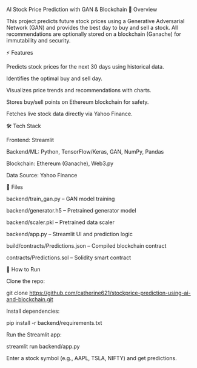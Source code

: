AI Stock Price Prediction with GAN & Blockchain
📌 Overview

This project predicts future stock prices using a Generative Adversarial Network (GAN) and provides the best day to buy and sell a stock. All recommendations are optionally stored on a blockchain (Ganache) for immutability and security.

⚡ Features

Predicts stock prices for the next 30 days using historical data.

Identifies the optimal buy and sell day.

Visualizes price trends and recommendations with charts.

Stores buy/sell points on Ethereum blockchain for safety.

Fetches live stock data directly via Yahoo Finance.

🛠 Tech Stack

Frontend: Streamlit

Backend/ML: Python, TensorFlow/Keras, GAN, NumPy, Pandas

Blockchain: Ethereum (Ganache), Web3.py

Data Source: Yahoo Finance

📂 Files

backend/train_gan.py – GAN model training

backend/generator.h5 – Pretrained generator model

backend/scaler.pkl – Pretrained data scaler

backend/app.py – Streamlit UI and prediction logic

build/contracts/Predictions.json – Compiled blockchain contract

contracts/Predictions.sol – Solidity smart contract

🚀 How to Run

Clone the repo:

git clone https://github.com/catherine621/stockprice-prediction-using-ai-and-blockchain.git


Install dependencies:

pip install -r backend/requirements.txt


Run the Streamlit app:

streamlit run backend/app.py


Enter a stock symbol (e.g., AAPL, TSLA, NIFTY) and get predictions.
